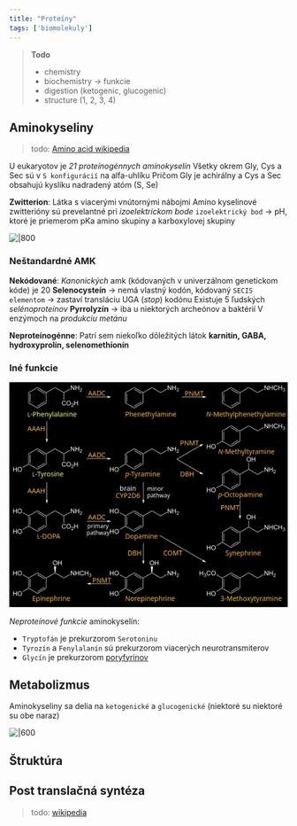 ```yaml
---
title: "Proteíny"
tags: ['biomolekuly']
---
```


> **Todo**
> - chemistry
> - biochemistry -> funkcie
> - digestion (ketogenic, glucogenic)
> - structure (1, 2, 3, 4)

## Aminokyseliny
> todo: [Amino acid wikipedia](https://en.wikipedia.org/wiki/Amino_acid#General_structure)

U eukaryotov je *21 proteínogénnych aminokyselín*
Všetky okrem Gly, Cys a Sec sú v `S konfigurácií` na alfa-uhlíku
Pričom Gly je achirálny a Cys a Sec obsahujú kyslíku nadradený atóm (S, Se)

**Zwitterion**:
Látka s viacerými vnútornými nábojmi
Amino kyselinové zwitterióny sú prevelantné pri *izoelektrickom bode*
`izoelektrický bod` -> pH, ktoré je priemerom pKa amino skupiny a karboxylovej skupiny

![|800](attachments/esenciálne_aminokyseliny.png)

### Neštandardné AMK

**Nekódované**:
*Kanonických* amk (kódovaných v univerzálnom genetickom kóde) je 20
$\textbf{Selenocysteín}$ -> nemá vlastný kodón, kódovaný `SECIS elementom` -> zastaví transláciu UGA (*stop*) kodónu
Existuje 5 ľudských *selénoproteínov*
$\textbf{Pyrrolyzín}$ -> iba u niektorých archeónov a baktérií
V enzýmoch na *produkciu metánu*

**Neproteínogénne**:
Patrí sem niekoľko dôležitých látok
$\textbf{karnitín, GABA, hydroxyprolín, selenomethionín}$

### Iné funkcie
![500](attachments/aminokysliny_ako_prekurzory_neurotransmiterov.png)

*Neproteínové funkcie* aminokyselín:
- `Tryptofán` je prekurzorom `Serotoninu`
- `Tyrozín` a `Fenylalanín` sú prekurzorom viacerých neurotransmiterov
- `Glycín` je prekurzorom [poryfyrínov](#Heterocyklické%20makrocykly)

## Metabolizmus

Aminokyseliny sa delia na `ketogenické` a `glucogenické` (niektoré su niektoré su obe naraz)

![|600](attachments/katabolizmus_aminokyselín.png)

## Štruktúra


## Post translačná syntéza
> todo: [wikipedia](https://en.wikipedia.org/wiki/Post-translational_modification)